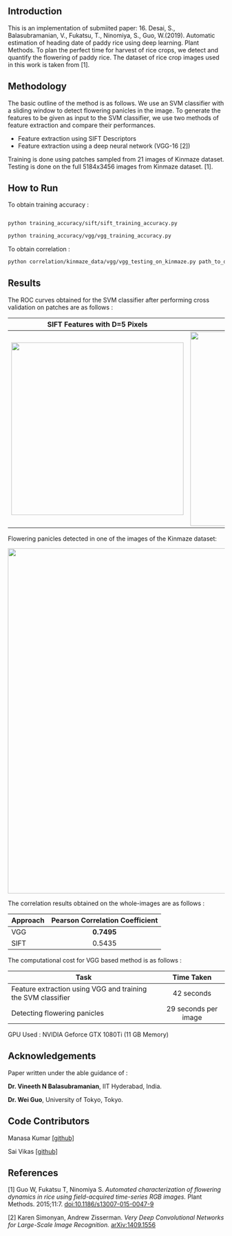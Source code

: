 
## Introduction

This is an implementation of submiited paper: 
16.	Desai, S., Balasubramanian, V., Fukatsu, T., Ninomiya, S., Guo, W.(2019). Automatic estimation of heading date of paddy rice using deep learning. Plant Methods. 
To plan the perfect time for harvest of rice crops, we detect and quantify the flowering of paddy rice. The dataset of rice crop images used in this work is taken from [1].

## Methodology 

The basic outline of the method is as follows. We use an SVM classifier with a sliding window to detect flowering panicles in the image. To generate the features to be given as input to the SVM classifier, we use two methods of feature extraction and compare their performances.
 - Feature extraction using SIFT Descriptors
 - Feature extraction using a deep neural network (VGG-16 [2])

Training is done using patches sampled from 21 images of Kinmaze dataset. Testing is done on the full 5184x3456 images from Kinmaze dataset. [1].

## How to Run

To obtain training accuracy : 

```bash

python training_accuracy/sift/sift_training_accuracy.py

python training_accuracy/vgg/vgg_training_accuracy.py

```

To obtain correlation : 

```bash
python correlation/kinmaze_data/vgg/vgg_testing_on_kinmaze.py path_to_directory_containing_test_images/ output_probs.xlsx
```

## Results

The ROC curves obtained for the SVM classifier after performing cross validation on patches are as follows :



| SIFT Features with D=5 Pixels | VGG Features          | 
| ------------- |:-------------:| 
| <img src="https://i.imgur.com/ibPYUpn.png" width="400" />    | <img src="https://i.imgur.com/QWnS4EK.png" width="450" /> |

Flowering panicles detected in one of the images of the Kinmaze dataset: 

<img src="https://i.imgur.com/AaI9BCf.jpg" width="800" />

The correlation results obtained on the whole-images are as follows :

| Approach | Pearson Correlation Coefficient          | 
| ------------- |:-------------:| 
| VGG     | **0.7495** | 
| SIFT      | 0.5435       | 

The computational cost for VGG based method is as follows : 

| Task | Time Taken          | 
| ------------- |:-------------:| 
| Feature extraction using VGG and training the SVM classifier     | 42 seconds | 
| Detecting flowering panicles      | 29 seconds per image       |

GPU Used : NVIDIA Geforce GTX 1080Ti (11 GB Memory)

## Acknowledgements 
Paper written under the able guidance of :
 
  **Dr. Vineeth N Balasubramanian**,  IIT Hyderabad, India.

  **Dr. Wei Guo**, University of Tokyo, Tokyo.

## Code Contributors
Manasa Kumar [[github]](https://www.github.com/manasaKay/)

Sai Vikas [[github]](https://www.github.com/saivikas3/)

## References
[1] Guo W, Fukatsu T, Ninomiya S. *Automated characterization of flowering dynamics in rice using field-acquired time-series RGB images.* Plant Methods. 2015;11:7. [doi:10.1186/s13007-015-0047-9](https://doi.org/10.1186/s13007-015-0047-9)

[2] Karen Simonyan, Andrew Zisserman. *Very Deep Convolutional Networks for Large-Scale Image Recognition.* [arXiv:1409.1556](https://arxiv.org/abs/1409.1556)

